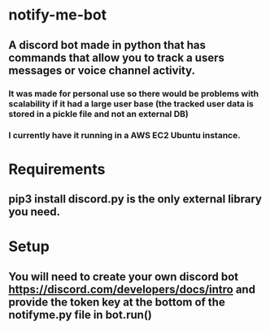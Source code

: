 # notify-me-bot
## A discord bot made in python that has commands that allow you to track a users messages or voice channel activity.
### It was made for personal use so there would be problems with scalability if it had a large user base (the tracked user data is stored in a pickle file and not an external DB)
### I currently have it running in a AWS EC2 Ubuntu instance.

# Requirements
## pip3 install discord.py is the only external library you need.

# Setup
## You will need to create your own discord bot https://discord.com/developers/docs/intro and provide the token key at the bottom of the notifyme.py file in bot.run()





